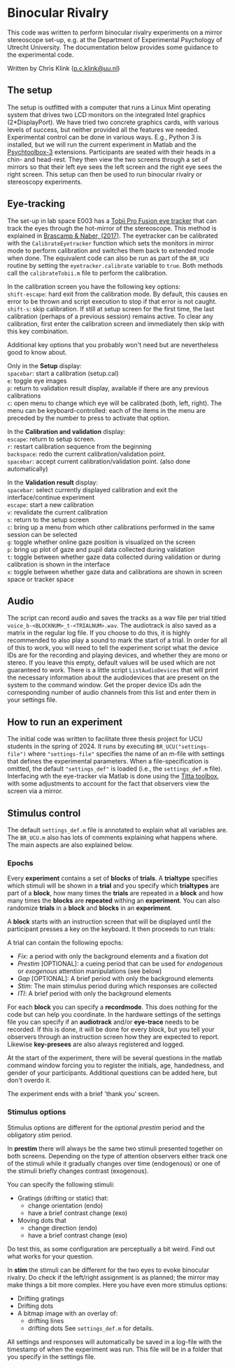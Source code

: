 # Binocular Rivalry
This code was written to perform binocular rivalry experiments on a mirror stereoscope set-up, e.g. at the Department of Experimental Psychology of Utrecht University. The documentation below provides some guidance to the experimental code.

Written by Chris Klink (p.c.klink@uu.nl)

## The setup
The setup is outfitted with a computer that runs a Linux Mint operating system that drives two LCD monitors on the integrated Intel graphics (2*DisplayPort). We have tried two concrete graphics cards, with various levels of success, but neither provided all the features we needed.
Experimental control can be done in various ways. E.g., Python 3 is installed, but we will run the current experiment in Matlab and the [Psychtoolbox-3](http://psychtoolbox.org/) extensions.
Participants are seated with their heads in a chin- and head-rest. They then view the two screens through a set of mirrors so that their left eye sees the left screen and the right eye sees the right screen. This setup can then be used to run binocular rivalry or stereoscopy experiments.

## Eye-tracking    
The set-up in lab space E003 has a [Tobii Pro Fusion eye tracker](https://www.tobii.com/products/eye-trackers/screen-based/tobii-pro-fusion?creative=641444153221&keyword=eyetracking%20software&matchtype=p&network=g&device=c&utm_source=google&utm_medium=cpc&utm_campaign=&utm_term=eyetracking%20software&gad_source=1) that can track the eyes through the hot-mirror of the stereoscope. This method is explained in [Brascamp & Naber, (2017)](https://psycnet.apa.org/record/2017-33915-010). The eyetracker can be calibrated with the `CalibrateEyetracker` function which sets the monitors in mirror mode to perform calibration and switches them back to extended mode when done. The equivalent code can also be run as part of the `BR_UCU` routine by setting the `eyetracker.calibrate` variable to `true`. Both methods call the `calibrateTobii.m` file to perform the calibration. 

In the calibration screen you have the following key options:    
`shift-escape`: hard exit from the calibration mode. By default, this causes en error to be thrown and script execution to stop if that error is not caught.    
`shift-s`: skip calibration. If still at setup screen for the first time, the last calibration (perhaps of a previous session) remains active. To clear any calibration, first enter the calibration screen and immediately then skip with this key combination.

Additional key options that you probably won't need but are nevertheless good to know about.    

Only in the **Setup** display:       
`spacebar`: start a calibration (setup.cal)       
`e`: toggle eye images      
`p`: return to validation result display, available if there are any previous calibrations     
`c`: open menu to change which eye will be calibrated (both, left, right). The menu can be keyboard-controlled: each of the items in the menu are preceded by the number to press to activate that option.     

In the **Calibration and validation** display:    
`escape`: return to setup screen.      
`r`: restart calibration sequence from the beginning     
`backspace`: redo the current calibration/validation point.     
`spacebar`: accept current calibration/validation point. (also done automatically)     

In the **Validation result** display:     
`spacebar`: select currently displayed calibration and exit the interface/continue experiment    
`escape`: start a new calibration     
`v`: revalidate the current calibration      
`s`: return to the setup screen      
`c`: bring up a menu from which other calibrations performed in the same session can be selected     
`g`: toggle whether online gaze position is visualized on the screen       
`p`: bring up plot of gaze and pupil data collected during validation    
`t`: toggle between whether gaze data collected during validation or during calibration is shown in the interface      
`x`: toggle between whether gaze data and calibrations are shown in screen space or tracker space     


## Audio   
The script can record audio and saves the tracks as a wav file per trial titled `voice_b-<BLOCKNUM>_t-<TRIALNUM>.wav`. The audiotrack is also saved as a matrix in the regular log file. If you choose to do this, it is highly recommended to also play a sound to mark the start of a trial. In order for all of this to work, you will need to tell the experiment script what the device IDs are for the recording and playing devices, and whether they are mono or stereo. If you leave this empty, default values will be used which are not guaranteed to work. There is a little script `ListAudioDevices` that will print the necessary information about the audiodevices that are present on the system to the command window. Get the proper device IDs adn the corresponding number of audio channels from this list and enter them in your settings file. 

## How to run an experiment
The initial code was written to facilitate three thesis project for UCU students in the spring of 2024. It runs by executing `BR_UCU("settings-file")` where `"settings-file"` specifies the name of an m-file with settings that defines the experimental parameters. When a file-specification is omitted, the default `"settings_def"` is loaded (i.e., the `settings_def.m` file).
Interfacing wth the eye-tracker via Matlab is done using the [Titta toolbox](https://github.com/dcnieho/Titta), with some adjustments to account for the fact that observers view the screen via a mirror.

## Stimulus control
The default `settings_def.m` file is annotated to explain what all variables are. The `BR_UCU.m` also has lots of comments explaining what happens where. The main aspects are also explained below.

### Epochs
Every **experiment** contains a set of **blocks** of **trials**. A **trialtype** specifies which stimuli will be shown in a **trial** and you specify which **trialtypes** are part of a **block**, how many times the **trials** are repeated in a **block** and how many times the **blocks** are **repeated** withing an **experiment**. You can also randomize **trials** in a **block** and **blocks** in an **experiment**.

A **block** starts with an instruction screen that will be displayed until the participant presses a key on the keyboard. It then proceeds to run trials:

A trial can contain the following epochs:
- *Fix*: a period with only the background elements and a fixation dot    
- *Prestim* [OPTIONAL]: a cueing period that can be used for *endogenous* or *exogenous* attention manipulations (see below)     
- *Gap* [OPTIONAL]: A brief period with only the background elements    
- *Stim*: The main stimulus period during which responses are collected    
- *ITI*: A brief period with only the background elements 

For each **block** you can specify a **recordmode**. This does nothing for the code but can help you coordinate. In the hardware settings of the settings file you can specify if an **audiotrack** and/or **eye-trace** needs to be recorded. If this is done, it will be done for every block, but you tell your observers through an instruction screen how they are expected to report. Likewise **key-presees** are also always registered and logged.

At the start of the experiment, there will be several questions in the matlab command window forcing you to register the initials, age, handedness, and gender of your participants. Additional questions can be added here, but don't overdo it.

The experiment ends with a brief 'thank you' screen.

### Stimulus options
Stimulus options are different for the optional *prestim* period and the obligatory *stim* period.

In **prestim** there will always be the same two stimuli presented together on both screens. Depending on the type of attention observers either track one of the stimuli while it gradually changes over time (endogenous) or one of the stimuli briefly changes contrast (exogenous).

You can specify the following stimuli:
- Gratings (drifting or static) that:
  - change orientation (endo)
  - have a brief contrast change (exo)
- Moving dots that
  - change direction (endo)
  - have a brief contrast change (exo)    
  
Do test this, as some configuration are perceptually a bit weird. Find out what works for your question.

In **stim** the stimuli can be different for the two eyes to evoke binocular rivalry. Do check if the left/right assignment is as planned; the mirror may make things a bit more complex. Here you have even more stimulus options:
- Drifting gratings
- Drifting dots
- A bitmap image with an overlay of:
  - drifting lines
  - drifting dots
See `settings_def.m` for details.

All settings and responses will automatically be saved in a log-file with the timestamp of when the experiment was run. This file will be in a folder that you specify in the settings file.


